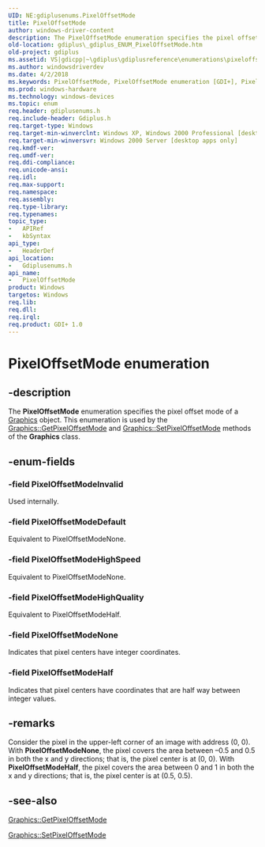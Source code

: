 ```yaml
---
UID: NE:gdiplusenums.PixelOffsetMode
title: PixelOffsetMode
author: windows-driver-content
description: The PixelOffsetMode enumeration specifies the pixel offset mode of a Graphics object. This enumeration is used by the Graphics::GetPixelOffsetMode and Graphics::SetPixelOffsetMode methods of the Graphics class.
old-location: gdiplus\_gdiplus_ENUM_PixelOffsetMode.htm
old-project: gdiplus
ms.assetid: VS|gdicpp|~\gdiplus\gdiplusreference\enumerations\pixeloffsetmode.htm
ms.author: windowsdriverdev
ms.date: 4/2/2018
ms.keywords: PixelOffsetMode, PixelOffsetMode enumeration [GDI+], PixelOffsetModeDefault, PixelOffsetModeHalf, PixelOffsetModeHighQuality, PixelOffsetModeHighSpeed, PixelOffsetModeInvalid, PixelOffsetModeNone, _gdiplus_ENUM_PixelOffsetMode, gdiplus._gdiplus_ENUM_PixelOffsetMode, gdiplusenums/PixelOffsetMode, gdiplusenums/PixelOffsetModeDefault, gdiplusenums/PixelOffsetModeHalf, gdiplusenums/PixelOffsetModeHighQuality, gdiplusenums/PixelOffsetModeHighSpeed, gdiplusenums/PixelOffsetModeInvalid, gdiplusenums/PixelOffsetModeNone
ms.prod: windows-hardware
ms.technology: windows-devices
ms.topic: enum
req.header: gdiplusenums.h
req.include-header: Gdiplus.h
req.target-type: Windows
req.target-min-winverclnt: Windows XP, Windows 2000 Professional [desktop apps only]
req.target-min-winversvr: Windows 2000 Server [desktop apps only]
req.kmdf-ver: 
req.umdf-ver: 
req.ddi-compliance: 
req.unicode-ansi: 
req.idl: 
req.max-support: 
req.namespace: 
req.assembly: 
req.type-library: 
req.typenames: 
topic_type:
-	APIRef
-	kbSyntax
api_type:
-	HeaderDef
api_location:
-	Gdiplusenums.h
api_name:
-	PixelOffsetMode
product: Windows
targetos: Windows
req.lib: 
req.dll: 
req.irql: 
req.product: GDI+ 1.0
---
```


# PixelOffsetMode enumeration


## -description


The <b>PixelOffsetMode</b> enumeration specifies the pixel offset mode of a 
			<a href="https://msdn.microsoft.com/library/windows/hardware/mt131452">Graphics</a> object. This enumeration is used by the <a href="https://msdn.microsoft.com/9d379aad-8e0d-4e3f-bbff-a8b26d0efa15">Graphics::GetPixelOffsetMode</a> and <a href="https://msdn.microsoft.com/2e93a8b1-e44d-4bd9-86bc-4291719afe9c">Graphics::SetPixelOffsetMode</a> methods of the 
			<b>Graphics</b> class.


## -enum-fields




### -field PixelOffsetModeInvalid

Used internally. 


### -field PixelOffsetModeDefault

Equivalent to PixelOffsetModeNone. 


### -field PixelOffsetModeHighSpeed

Equivalent to PixelOffsetModeNone. 


### -field PixelOffsetModeHighQuality

Equivalent to PixelOffsetModeHalf. 


### -field PixelOffsetModeNone

Indicates that pixel centers have integer coordinates. 


### -field PixelOffsetModeHalf

Indicates that pixel centers have coordinates that are half way between integer values. 


## -remarks



Consider the pixel in the upper-left corner of an image with address (0, 0). With <b><b>PixelOffsetModeNone</b></b>, the pixel covers the area between 
				–0.5 and 0.5 in both the x and y directions; that is, the pixel center is at (0, 0). With <b><b>PixelOffsetModeHalf</b></b>, the pixel covers the area between 0 and 1 in both the x and y directions; that is, the pixel center is at (0.5, 0.5).




## -see-also




<a href="https://msdn.microsoft.com/9d379aad-8e0d-4e3f-bbff-a8b26d0efa15">Graphics::GetPixelOffsetMode</a>



<a href="https://msdn.microsoft.com/2e93a8b1-e44d-4bd9-86bc-4291719afe9c">Graphics::SetPixelOffsetMode</a>
 

 

